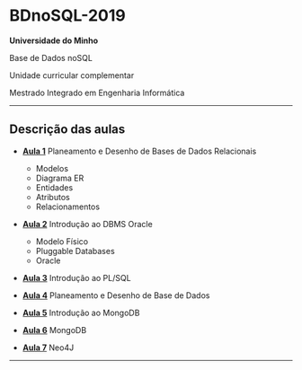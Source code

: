 # BDnoSQL-2019

**Universidade do Minho**

Base de Dados noSQL

Unidade curricular complementar 

Mestrado Integrado em Engenharia Informática

---

## Descrição das aulas

- [**Aula 1**](https://github.com/Dukawp/BDnoSQL-2019/tree/master/aula1) Planeamento e Desenho de Bases de Dados Relacionais
  - Modelos
  - Diagrama ER 
  - Entidades
  - Atributos
  - Relacionamentos

- [**Aula 2**](https://github.com/Dukawp/BDnoSQL-2019/tree/master/aula2) Introdução ao DBMS Oracle
  - Modelo Físico
  - Pluggable Databases
  - Oracle

- [**Aula 3**](https://github.com/Dukawp/BDnoSQL-2019/tree/master/aula3) Introdução ao PL/SQL

- [**Aula 4**](https://github.com/Dukawp/BDnoSQL-2019/tree/master/aula4) Planeamento e Desenho de Base de Dados

- [**Aula 5**](https://github.com/Dukawp/BDnoSQL-2019/tree/master/aula5) Introdução ao MongoDB

- [**Aula 6**](https://github.com/Dukawp/BDnoSQL-2019/tree/master/aula6) MongoDB

- [**Aula 7**](https://github.com/Dukawp/BDnoSQL-2019/tree/master/aula7) Neo4J

---

